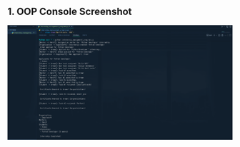 ## 1. OOP Console Screenshot 


![clone-https](https://github.com/mohammadarmanhossen/MiniInternshipManagementSystem/blob/c0c734bde87a32e8157a6f464b007b475964097d/Pasted%20image.png)
